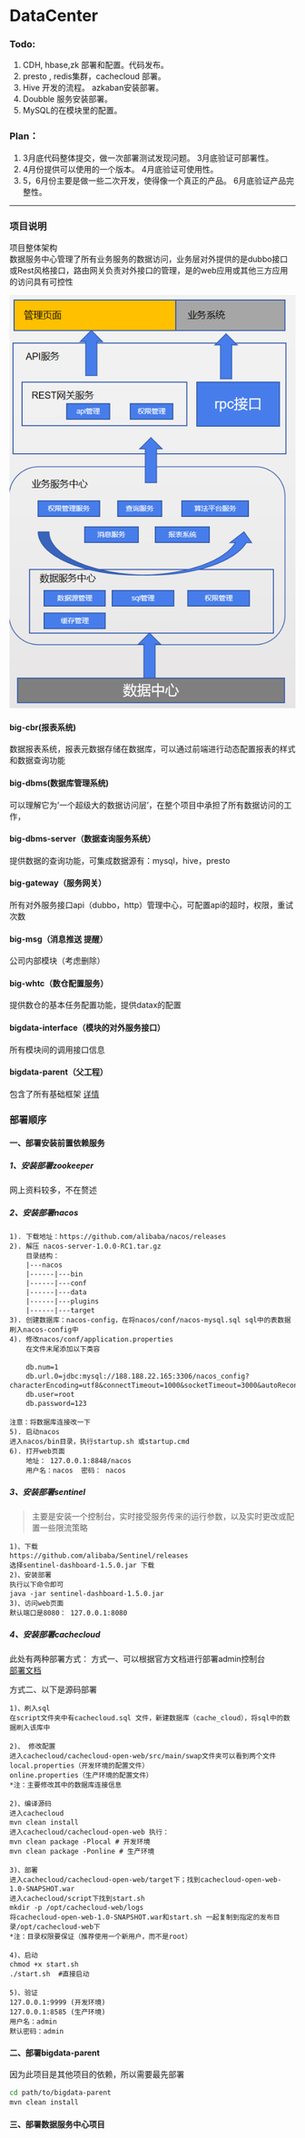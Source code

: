 # DataCenter

### Todo:
1. CDH, hbase,zk 部署和配置。代码发布。
2. presto , redis集群，cachecloud 部署。
3. Hive 开发的流程。 azkaban安装部署。
4. Doubble 服务安装部署。 
5. MySQL的在模块里的配置。


### Plan：
1. 3月底代码整体提交，做一次部署测试发现问题。 3月底验证可部署性。
2. 4月份提供可以使用的一个版本。              4月底验证可使用性。
3. 5，6月份主要是做一些二次开发，使得像一个真正的产品。   6月底验证产品完整性。

*****
### 项目说明
项目整体架构  
数据服务中心管理了所有业务服务的数据访问，业务层对外提供的是dubbo接口或Rest风格接口，路由网关负责对外接口的管理，是的web应用或其他三方应用的访问具有可控性

![avatar](架构图.png)
#### big-cbr(报表系统)
数据报表系统，报表元数据存储在数据库，可以通过前端进行动态配置报表的样式和数据查询功能
#### big-dbms(数据库管理系统)
可以理解它为’一个超级大的数据访问层’，在整个项目中承担了所有数据访问的工作，
#### big-dbms-server（数据查询服务系统）
提供数据的查询功能，可集成数据源有：mysql，hive，presto
#### big-gateway（服务网关）
所有对外服务接口api（dubbo，http）管理中心，可配置api的超时，权限，重试次数
#### big-msg（消息推送 提醒）
公司内部模块（考虑删除）
#### big-whtc（数仓配置服务）
提供数仓的基本任务配置功能，提供datax的配置
#### bigdata-interface（模块的对外服务接口）
所有模块间的调用接口信息
#### bigdata-parent（父工程）
包含了所有基础框架 [详情](bigdata-parent/README.md)
### 部署顺序
#### 一、部署安装前置依赖服务
##### 1、安装部署zookeeper
网上资料较多，不在赘述
##### 2、安装部署nacos

    1). 下载地址：https://github.com/alibaba/nacos/releases  
    2). 解压 nacos-server-1.0.0-RC1.tar.gz
        目录结构：   
        |---nacos  
        |------|---bin  
        |------|---conf  
        |------|---data  
        |------|---plugins  
        |------|---target  
    3). 创建数据库：nacos-config，在将nacos/conf/nacos-mysql.sql sql中的表数据刷入nacos-config中
    4). 修改nacos/conf/application.properties
        在文件末尾添加以下类容
        
        db.num=1
        db.url.0=jdbc:mysql://188.188.22.165:3306/nacos_config?characterEncoding=utf8&connectTimeout=1000&socketTimeout=3000&autoReconnect=true
        db.user=root
        db.password=123
    
    注意：将数据库连接改一下
    5). 启动nacos
    进入nacos/bin目录，执行startup.sh 或startup.cmd
    6). 打开web页面
        地址： 127.0.0.1:8848/nacos   
        用户名：nacos  密码： nacos
        
##### 3、安装部署sentinel
>主要是安装一个控制台，实时接受服务传来的运行参数，以及实时更改或配置一些限流策略

    1)、下载
    https://github.com/alibaba/Sentinel/releases  
    选择sentinel-dashboard-1.5.0.jar 下载
    2)、安装部署
    执行以下命令即可  
    java -jar sentinel-dashboard-1.5.0.jar
    3)、访问web页面 
    默认端口是8080： 127.0.0.1:8080
##### 4、安装部署cachecloud
此处有两种部署方式：
方式一、可以根据官方文档进行部署admin控制台  
[部署文档](./cachecloud/README.md)

方式二、以下是源码部署

    1)、刷入sql
    在script文件夹中有cachecloud.sql 文件，新建数据库（cache_cloud），将sql中的数据刷入该库中
    
    2)、 修改配置
    进入cachecloud/cachecloud-open-web/src/main/swap文件夹可以看到两个文件
    local.properties（开发环境的配置文件）
    online.properties（生产环境的配置文件）
    *注：主要修改其中的数据库连接信息
    
    2)、编译源码
    进入cachecloud
    mvn clean install
    进入cachecloud/cachecloud-open-web 执行：
    mvn clean package -Plocal # 开发环境 
    mvn clean package -Ponline # 生产环境 
    
    3)、部署
    进入cachecloud/cachecloud-open-web/target下；找到cachecloud-open-web-1.0-SNAPSHOT.war
    进入cachecloud/script下找到start.sh
    mkdir -p /opt/cachecloud-web/logs
    将cachecloud-open-web-1.0-SNAPSHOT.war和start.sh 一起复制到指定的发布目录/opt/cachecloud-web下
    *注：目录权限要保证（推荐使用一个新用户，而不是root）
    
    4)、启动
    chmod +x start.sh
    ./start.sh  #直接启动
    
    5)、验证
    127.0.0.1:9999 (开发环境)
    127.0.0.1:8585 (生产环境)
    用户名：admin
    默认密码：admin
    
#### 二、部署bigdata-parent
因为此项目是其他项目的依赖，所以需要最先部署
```bash
cd path/to/bigdata-parent
mvn clean install
```
#### 三、部署数据服务中心项目


